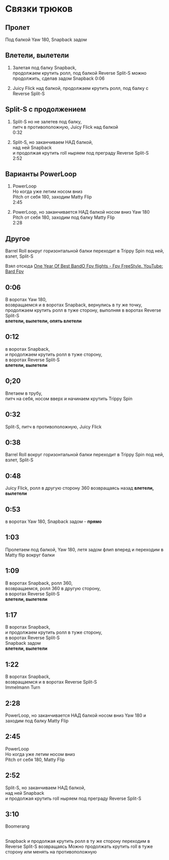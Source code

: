 # Связки трюков

## Пролет
Под балкой Yaw 180, Snapback задом

## Влетели, вылетели
1. Залетая под балку Snapback,  
продолжаем крутить ролл, под балкой Reverse Split-S
можно продолжить, сделав задом Snapback
0:06 

2. Juicy Flick над балкой, 
продолжаем крутить ролл, под балку с Reverse Split-S

## Split-S с продолжением
1. Split-S но не залетев под балку,  
питч в противоположную, Juicy Flick над балкой  
0:32

2. Split-S, но заканчиваем НАД балкой,  
над ней Snapback  
и продолжая крутить roll ныряем под преграду Reverse Split-S     
2:52

## Варианты PowerLoop
1. PowerLoop  
Но когда уже летим носом вниз  
Pitch от себя 180, заходим Matty Flip  
2:45

2. PowerLoop, 
но заканчивается НАД балкой носом вниз 
Yaw 180  
Pitch от себя 180, заходим под балку Matty Flip  
2:28


## Другое
Barrel Roll вокруг горизонтальной балки переходит в Trippy Spin под ней, взлет, Split-S



Взял отсюда [One Year Of Best BandO Fpv flights - Fpv FreeStyle. YouTube: Bard Fpv](https://www.youtube.com/watch?v=sUpYwdvUkow)

## 0:06 
В воротах Yaw 180,  
возвращаемся и в воротах Snapback, вернулись в ту же точку,  
продолжаем крутить ролл в туже сторону, выполняя в воротах Reverse Split-S   
**влетели, вылетели, опять влетели** 

## 0:12 
в воротах Snapback,  
и продолжаем крутить ролл в туже сторону,  
в воротах Reverse Split-S  
**влетели, вылетели**

## 0;20 
Влетаем в трубу,  
питч на себя, носом вверх и начинаем крутить Trippy Spin


## 0:32
Split-S, питч в противоположную, Juicy Flick

## 0:38
Barrel Roll вокруг горизонтальной балки переходит в Trippy Spin под ней, взлет, Split-S

## 0:48
Juicy Flick, ролл в другую сторону 360 возвращаясь назад **влетели, вылетели**

## 0:53
в воротах Yaw 180, Snapback задом - **прямо** 

## 1:03
Пролетаем под  балкой, Yaw 180, летя задом флип вперед и переходим в Matty flip вокруг балки

## 1:09
В воротах Snapback, ролл 360,  
возвращаемся, ролл 360 в другую сторону,  
в воротах Reverse Split-S  
**влетели, вылетели**

## 1:17
В воротах Snapback,  
и продолжаем крутить ролл в туже сторону,  
в воротах Reverse Split-S   
Snapback задом  
**влетели, вылетели**

## 1:22
В воротах Snapback,  
возвращаемся и в воротах Reverse Split-S   
Immelmann Turn  

## 2:28
PowerLoop, но заканчивается НАД балкой носом вниз 
Yaw 180  и заходим под балку Matty Flip  

## 2:45
PowerLoop  
Но когда уже летим носом вниз  
Pitch от себя 180, Matty Flip  

## 2:52
Split-S, но заканчиваем НАД балкой,  
над ней Snapback  
и продолжая крутить roll ныряем под преграду Reverse Split-S    

## 3:10
Boomerang


##
Snapback и продолжая крутить ролл в ту же сторону переходим в Reverse Split-S возвращаясь
Можно продолжать крутить roll в туже сторону или менять на противоположную
